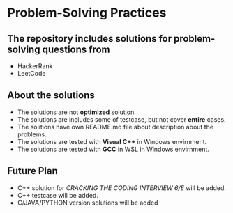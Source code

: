 # Problem-Solving Practices
## The repository includes solutions for problem-solving questions from 
* HackerRank
* LeetCode

## About the solutions
- The solutions are not **optimized** solution.
- The solutions are includes some of testcase, but not cover **entire** cases.
- The solitions have own README.md file about description about the problems.
- The solutions are tested with **Visual C++** in Windows envirnment.
- The solutions are tested with **GCC** in WSL in Windows envirnment.

## Future Plan
- C++ solution for _CRACKING THE CODING INTERVIEW 6/E_ will be added.
- C++ testcase will be added.
- C/JAVA/PYTHON version solutions will be added